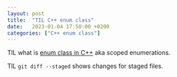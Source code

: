 ```yaml
---
layout: post
title:  "TIL C++ enum class"
date:   2023-01-04 17:50:00 +0200
categories: ["C++ enum class"]
---
```

TIL what is [enum class in C++](https://www.geeksforgeeks.org/enum-classes-in-c-and-their-advantage-over-enum-datatype/) aka scoped enumerations.

TIL `git diff --staged` shows changes for staged files.
